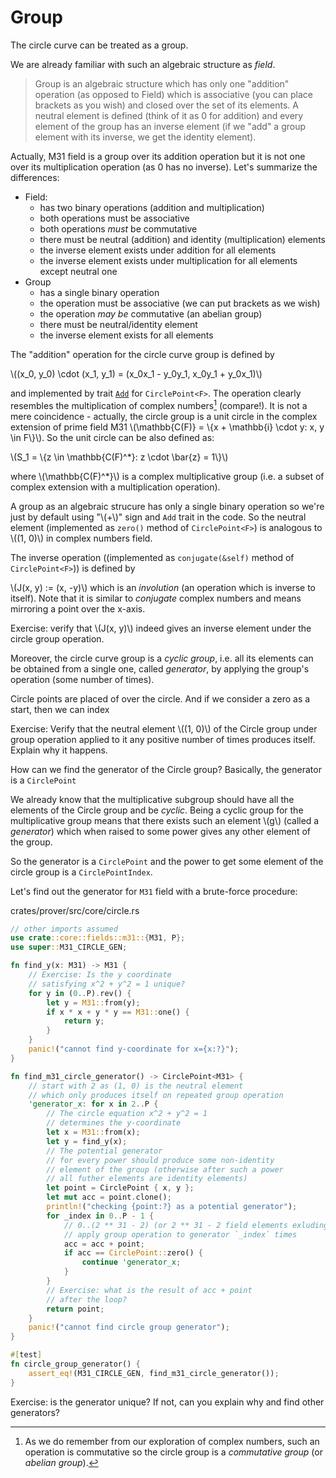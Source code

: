 # Group

The circle curve can be treated as a group.

We are already familiar with such an algebraic structure as *field*.

> Group  is an algebraic structure which has only one "addition" operation (as opposed to Field) which is associative (you can place brackets as you wish) and closed over the set of its elements. A neutral element is defined (think of it as 0 for addition) and every element of the group has an inverse element (if we "add" a group element with its inverse, we get the identity element).

Actually, M31 field is a group over its addition operation but it is not one over its multiplication operation (as 0 has no inverse). Let's summarize the differences:

* Field:
    - has two binary operations (addition and multiplication)
    - both operations must be associative 
    - both operations *must* be commutative
    - there must be neutral (addition) and identity (multiplication) elements
    - the inverse element exists under addition for all elements
    - the inverse element exists under multiplication for all elements except neutral one
* Group
    - has a single binary operation
    - the operation must be associative (we can put brackets as we wish)
    - the operation *may be* commutative (an abelian group)
    - there must be neutral/identity element
    - the inverse element exists for all elements

The "addition" operation for the circle curve group is defined by 

\\((x_0, y_0) \cdot (x_1, y_1) = (x_0x_1 - y_0y_1, x_0y_1 + y_0x_1)\\)

and implemented by trait [`Add`](crates/prover/src/core/circle.rs) for `CirclePoint<F>`. The operation clearly resembles the multiplication of complex numbers[^commutative] (compare!). It is not a mere coincidence - actually, the circle group is a unit circle in the complex extension of prime field M31 \\(\mathbb{C(F)} = \\{x + \mathbb{i} \cdot y: x, y \in F\\}\\). So the unit circle can be also defined as:

\\(S_1 = \\{z \in \mathbb{C(F)^*}: z \cdot \bar{z} = 1\\}\\) 

where \\(\mathbb{C(F)^*}\\) is a complex multiplicative group (i.e. a subset of complex extension with a multiplication operation).

A group as an algebraic strucure has only a single binary operation so we're just by default using "\\(+\\)" sign and `Add` trait in the code. So the neutral element (implemented as `zero()` method of `CirclePoint<F>`) is analogous to \\((1, 0)\\) in complex numbers field.

The inverse operation ((implemented as `conjugate(&self)` method of `CirclePoint<F>`)) is defined by 

\\(J(x, y) := (x, -y)\\) which is an *involution* (an operation which is inverse to itself). Note that it is similar to *conjugate* complex numbers and means mirroring a point over the x-axis.

Exercise: verify that \\(J(x, y)\\) indeed gives an inverse element under the circle group operation.

Moreover, the circle curve group is a *cyclic group*, i.e. all its elements can be obtained from a single one, called *generator*, by applying the group's operation (some number of times).

Circle points are placed of over the circle. And if we consider a zero as a start, then we can index

Exercise: Verify that the neutral element \\((1, 0)\\) of the Circle group under group operation applied to it any positive number of times produces itself. Explain why it happens.

How can we find the generator of the Circle group? Basically, the generator is a `CirclePoint` 

We already know that the multiplicative subgroup should have all the elements of the Circle group and be *cyclic*. Being a cyclic group for the multiplicative group means that there exists such an element \\(g\\) (called a *generator*) which when raised to some power gives any other element of the group.

So the generator is a `CirclePoint` and the power to get some element of the circle group is a `CirclePointIndex`.

Let's find out the generator for `M31` field with a brute-force procedure:

crates/prover/src/core/circle.rs
```rust
// other imports assumed
use crate::core::fields::m31::{M31, P};
use super::M31_CIRCLE_GEN;

fn find_y(x: M31) -> M31 {
    // Exercise: Is the y coordinate
    // satisfying x^2 + y^2 = 1 unique?
    for y in (0..P).rev() {
        let y = M31::from(y);
        if x * x + y * y == M31::one() {
            return y;
        }
    }
    panic!("cannot find y-coordinate for x={x:?}");
}

fn find_m31_circle_generator() -> CirclePoint<M31> {
    // start with 2 as (1, 0) is the neutral element
    // which only produces itself on repeated group operation
    'generator_x: for x in 2..P {
        // The circle equation x^2 + y^2 = 1
        // determines the y-coordinate
        let x = M31::from(x);
        let y = find_y(x);
        // The potential generator
        // for every power should produce some non-identity
        // element of the group (otherwise after such a power
        // all futher elements are identity elements)
        let point = CirclePoint { x, y };
        let mut acc = point.clone();
        println!("checking {point:?} as a potential generator");
        for _index in 0..P - 1 {
            // 0..(2 ** 31 - 2) (or 2 ** 31 - 2 field elements exluding the neutral one)
            // apply group operation to generator `_index` times
            acc = acc + point;
            if acc == CirclePoint::zero() {
                continue 'generator_x;
            }
        }
        // Exercise: what is the result of acc + point
        // after the loop?
        return point;
    }
    panic!("cannot find circle group generator");
}

#[test]
fn circle_group_generator() {
    assert_eq!(M31_CIRCLE_GEN, find_m31_circle_generator());
}
```

Exercise: is the generator unique? If not, can you explain why and find other generators?


[^commutative]: As we do remember from our exploration of complex numbers, such an operation is commutative so the circle group is a *commutative group* (or *abelian group*).
